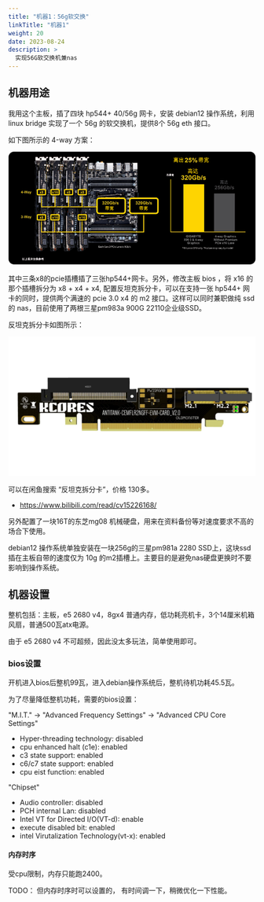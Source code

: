 ```yaml
---
title: "机器1：56g软交换"
linkTitle: "机器1"
weight: 20
date: 2023-08-24
description: >
  实现56G软交换机兼nas
---
```


## 机器用途

我用这个主板，插了四块 hp544+ 40/56g 网卡，安装 debian12 操作系统，利用 linux bridge 实现了一个 56g 的软交换机，提供8个 56g eth 接口。

如下图所示的 4-way 方案：

![pcie](images/pcie.png)

其中三条x8的pcie插槽插了三张hp544+网卡。另外，修改主板 bios ，将 x16 的那个插槽拆分为 x8 + x4 + x4, 配置反坦克拆分卡，可以在支持一张 hp544+ 网卡的同时，提供两个满速的 pcie 3.0 x4 的 m2 接口。这样可以同时兼职做纯 ssd 的 nas，目前使用了两根三星pm983a 900G 22110企业级SSD。

反坦克拆分卡如图所示：

![反坦克拆分卡](images/20862c93ffe221270cc04a14bc417a17bd7fde8f.jpg)

可以在闲鱼搜索 “反坦克拆分卡”，价格 130多。

- https://www.bilibili.com/read/cv15226168/

另外配置了一块16T的东芝mg08 机械硬盘，用来在资料备份等对速度要求不高的场合下使用。

debian12 操作系统单独安装在一块256g的三星pm981a 2280 SSD上，这块ssd插在主板自带的速度仅为 10g 的m2插槽上。主要目的是避免nas硬盘更换时不要影响到操作系统。

## 机器设置

整机包括：主板，e5 2680 v4，8gx4 普通内存，低功耗亮机卡，3个14厘米机箱风扇，普通500瓦atx电源。

由于 e5 2680 v4 不可超频，因此没太多玩法，简单使用即可。

### bios设置

开机进入bios后整机99瓦，进入debian操作系统后，整机待机功耗45.5瓦。

为了尽量降低整机功耗，需要的bios设置：

"M.I.T." -> "Advanced Frequency Settings" -> "Advanced CPU Core Settings"

- Hyper-threading technology: disabled
- cpu enhanced halt (c1e): enabled
- c3 state support: enabled
- c6/c7 state support: enabled
- cpu eist function: enabled

"Chipset"

- Audio controller: disabled
- PCH internal Lan: disabled
- Intel VT for Directed I/O(VT-d): enable
- execute disabled bit: enabled
- intel Virutalization Technology(vt-x): enabled

#### 内存时序

受cpu限制，内存只能跑2400。

TODO： 但内存时序时可以设置的， 有时间调一下，稍微优化一下性能。


